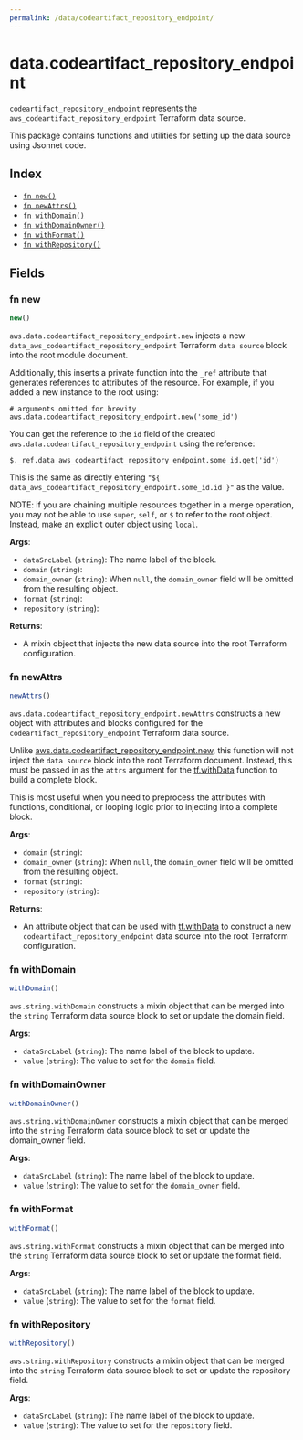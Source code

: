 ```yaml
---
permalink: /data/codeartifact_repository_endpoint/
---
```


# data.codeartifact_repository_endpoint

`codeartifact_repository_endpoint` represents the `aws_codeartifact_repository_endpoint` Terraform data source.



This package contains functions and utilities for setting up the data source using Jsonnet code.


## Index

* [`fn new()`](#fn-new)
* [`fn newAttrs()`](#fn-newattrs)
* [`fn withDomain()`](#fn-withdomain)
* [`fn withDomainOwner()`](#fn-withdomainowner)
* [`fn withFormat()`](#fn-withformat)
* [`fn withRepository()`](#fn-withrepository)

## Fields

### fn new

```ts
new()
```


`aws.data.codeartifact_repository_endpoint.new` injects a new `data_aws_codeartifact_repository_endpoint` Terraform `data source`
block into the root module document.

Additionally, this inserts a private function into the `_ref` attribute that generates references to attributes of the
resource. For example, if you added a new instance to the root using:

    # arguments omitted for brevity
    aws.data.codeartifact_repository_endpoint.new('some_id')

You can get the reference to the `id` field of the created `aws.data.codeartifact_repository_endpoint` using the reference:

    $._ref.data_aws_codeartifact_repository_endpoint.some_id.get('id')

This is the same as directly entering `"${ data_aws_codeartifact_repository_endpoint.some_id.id }"` as the value.

NOTE: if you are chaining multiple resources together in a merge operation, you may not be able to use `super`, `self`,
or `$` to refer to the root object. Instead, make an explicit outer object using `local`.

**Args**:
  - `dataSrcLabel` (`string`): The name label of the block.
  - `domain` (`string`): 
  - `domain_owner` (`string`):  When `null`, the `domain_owner` field will be omitted from the resulting object.
  - `format` (`string`): 
  - `repository` (`string`): 

**Returns**:
- A mixin object that injects the new data source into the root Terraform configuration.


### fn newAttrs

```ts
newAttrs()
```


`aws.data.codeartifact_repository_endpoint.newAttrs` constructs a new object with attributes and blocks configured for the `codeartifact_repository_endpoint`
Terraform data source.

Unlike [aws.data.codeartifact_repository_endpoint.new](#fn-codeartifact_repository_endpointnew), this function will not inject the `data source`
block into the root Terraform document. Instead, this must be passed in as the `attrs` argument for the
[tf.withData](https://github.com/tf-libsonnet/core/tree/main/docs#fn-withdata) function to build a complete block.

This is most useful when you need to preprocess the attributes with functions, conditional, or looping logic prior to
injecting into a complete block.

**Args**:
  - `domain` (`string`): 
  - `domain_owner` (`string`):  When `null`, the `domain_owner` field will be omitted from the resulting object.
  - `format` (`string`): 
  - `repository` (`string`): 

**Returns**:
  - An attribute object that can be used with [tf.withData](https://github.com/tf-libsonnet/core/tree/main/docs#fn-withdata) to construct a new `codeartifact_repository_endpoint` data source into the root Terraform configuration.


### fn withDomain

```ts
withDomain()
```

`aws.string.withDomain` constructs a mixin object that can be merged into the `string`
Terraform data source block to set or update the domain field.



**Args**:
  - `dataSrcLabel` (`string`): The name label of the block to update.
  - `value` (`string`): The value to set for the `domain` field.


### fn withDomainOwner

```ts
withDomainOwner()
```

`aws.string.withDomainOwner` constructs a mixin object that can be merged into the `string`
Terraform data source block to set or update the domain_owner field.



**Args**:
  - `dataSrcLabel` (`string`): The name label of the block to update.
  - `value` (`string`): The value to set for the `domain_owner` field.


### fn withFormat

```ts
withFormat()
```

`aws.string.withFormat` constructs a mixin object that can be merged into the `string`
Terraform data source block to set or update the format field.



**Args**:
  - `dataSrcLabel` (`string`): The name label of the block to update.
  - `value` (`string`): The value to set for the `format` field.


### fn withRepository

```ts
withRepository()
```

`aws.string.withRepository` constructs a mixin object that can be merged into the `string`
Terraform data source block to set or update the repository field.



**Args**:
  - `dataSrcLabel` (`string`): The name label of the block to update.
  - `value` (`string`): The value to set for the `repository` field.
